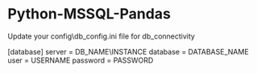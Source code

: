 # Python-MSSQL-Pandas

Update your config\db_config.ini file for db_connectivity

[database]
server = DB_NAME\INSTANCE
database = DATABASE_NAME
user = USERNAME
password = PASSWORD